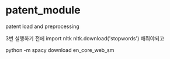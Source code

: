 # patent_module
 patent load and preprocessing

3번 실행하기 전에
import nltk
nltk.download('stopwords')
해줘야되고 

python -m spacy download en_core_web_sm
